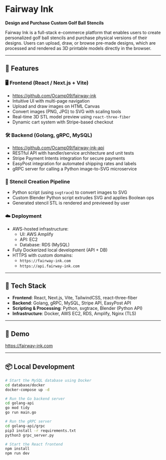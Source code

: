# Fairway Ink

**Design and Purchase Custom Golf Ball Stencils**

Fairway Ink is a full-stack e-commerce platform that enables users to create personalized golf ball stencils and purchase physical versions of their designs. Users can upload, draw, or browse pre-made designs, which are processed and rendered as 3D printable models directly in the browser.

---

## 🌟 Features

### 🖥 Frontend (React / Next.js + Vite)
- https://github.com/Ocamp09/fairway-ink
- Intuitive UI with multi-page navigation
- Upload and draw images on HTML Canvas
- Convert images (PNG, JPG) to SVG with scaling tools
- Real-time 3D STL model preview using `react-three-fiber`
- Dynamic cart system with Stripe-based checkout

### 🛠 Backend (Golang, gRPC, MySQL)
- https://github.com/Ocamp09/fairway-ink-api
- RESTful API with handler/service architecture and unit tests
- Stripe Payment Intents integration for secure payments
- EasyPost integration for automated shipping rates and labels
- gRPC server for calling a Python image-to-SVG microservice

### 🧩 Stencil Creation Pipeline
- Python script (using `svgtrace`) to convert images to SVG
- Custom Blender Python script extrudes SVG and applies Boolean ops
- Generated stencil STL is rendered and previewed by user

### ☁️ Deployment
- AWS-hosted infrastructure:
  - UI: AWS Amplify
  - API: EC2
  - Database: RDS (MySQL)
- Fully Dockerized local development (API + DB)
- HTTPS with custom domains:
  - `https://fairway-ink.com`
  - `https://api.fairway-ink.com`

---

## 🚀 Tech Stack

- **Frontend**: React, Next.js, Vite, TailwindCSS, react-three-fiber
- **Backend**: Golang, gRPC, MySQL, Stripe API, EasyPost API
- **Scripting & Processing**: Python, svgtrace, Blender (Python API)
- **Infrastructure**: Docker, AWS EC2, RDS, Amplify, Nginx (TLS)

---

## 📸 Demo
https://fairway-ink.com

---

## 📦 Local Development

```bash
# Start the MySQL database using Docker
cd database/docker
docker-compose up -d

# Run the Go backend server
cd golang-api
go mod tidy
go run main.go

# Run the gRPC server
cd golang-api/grpc
pip3 install -r requirements.txt
python3 grpc_server.py

# Start the React frontend
npm install
npm run dev
